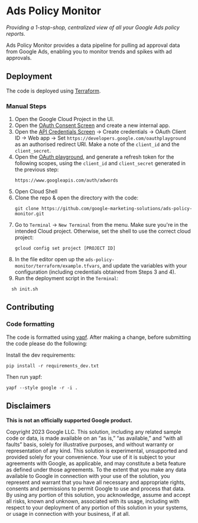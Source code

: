 # Ads Policy Monitor

_Providing a 1-stop-shop, centralized view of all your Google Ads policy
reports._

Ads Policy Monitor provides a data pipeline for pulling ad approval data from
Google Ads, enabling you to monitor trends and spikes with ad approvals.

## Deployment

The code is deployed using [Terraform](https://www.terraform.io/).

### Manual Steps

1. Open the Google Cloud Project in the UI.
2. Open the [OAuth Consent Screen](
   https://console.cloud.google.com/apis/credentials/consent) and create a new
   internal app.
3. Open the [API Credentials Screen](
   https://console.cloud.google.com/apis/credentials) -> Create credentials ->
   OAuth Client ID -> Web app -> Set
   `https://developers.google.com/oauthplayground` as an authorised redirect
   URI. Make a note of the `client_id` and the `client_secret`.
4. Open the [OAuth playground](https://developers.google.com/oauthplayground/),
   and generate a refresh token for the following scopes, using the
   `client_id` and `client_secret` generated in the previous step:
   ```
   https://www.googleapis.com/auth/adwords
   ```
5. Open Cloud Shell
6. Clone the repo & open the directory with the code:
   ```
   git clone https://github.com/google-marketing-solutions/ads-policy-monitor.git
   ```
7. Go to `Terminal` -> `New Terminal` from the menu. 
   Make sure you're in the intended Cloud project. Otherwise, set the shell to use the
   correct cloud project:
   ```
   gcloud config set project [PROJECT ID]
   ```
8. In the file editor open up the `ads-policy-monitor/terraform/example.tfvars`,
and update the variables with your configuration (including credentials obtained from Steps 3 and 4).
9. Run the deployment script in the `Terminal`:
 ```
   sh init.sh
```

## Contributing

### Code formatting

The code is formatted using [yapf](https://github.com/google/yapf). After making
a change, before submitting the code please do the following:

Install the dev requirements:
```
pip install -r requirements_dev.txt
```

Then run yapf:

```
yapf --style google -r -i .
```

## Disclaimers
__This is not an officially supported Google product.__

Copyright 2023 Google LLC. This solution, including any related sample code or
data, is made available on an “as is,” “as available,” and “with all faults”
basis, solely for illustrative purposes, and without warranty or representation
of any kind. This solution is experimental, unsupported and provided solely for
your convenience. Your use of it is subject to your agreements with Google, as
applicable, and may constitute a beta feature as defined under those agreements.
To the extent that you make any data available to Google in connection with your
use of the solution, you represent and warrant that you have all necessary and
appropriate rights, consents and permissions to permit Google to use and process
that data. By using any portion of this solution, you acknowledge, assume and
accept all risks, known and unknown, associated with its usage, including with
respect to your deployment of any portion of this solution in your systems, or
usage in connection with your business, if at all.
